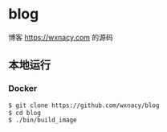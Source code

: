 # blog

博客 https://wxnacy.com 的源码

## 本地运行

### Docker

```bash
$ git clone https://github.com/wxnacy/blog
$ cd blog
$ ./bin/build_image
```
